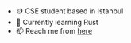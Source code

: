 

- 🪙 CSE student based in Istanbul
- 🌱 Currently learning Rust
- 📫 Reach me from [here](https://y.at/🤘🚀🎰🔮)


